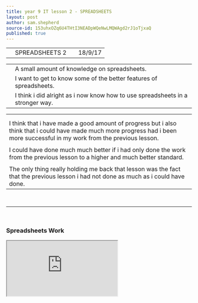 ```yaml
---
title: year 9 IT lesson 2 - SPREADSHEETS
layout: post
author: sam.shepherd
source-id: 153uhxOZq6U4THtI3NEADpWQeNwLMQWAgd2rJ1oTjxaQ
published: true
---
```

<table>
  <tr>
    <td></td>
    <td>SPREADSHEETS 2</td>
    <td></td>
    <td>18/9/17</td>
  </tr>
</table>


<table>
  <tr>
    <td></td>
    <td>A small amount of knowledge on spreadsheets.</td>
  </tr>
  <tr>
    <td></td>
    <td>I want to get to know some of the better features of spreadsheets.</td>
  </tr>
  <tr>
    <td></td>
    <td>I think i did alright as i now know how to use spreadsheets in a stronger way.</td>
  </tr>
</table>


<table>
  <tr>
    <td></td>
  </tr>
  <tr>
    <td></td>
  </tr>
  <tr>
    <td>I think that i have made a good amount of progress but i also think that i could have made much more progress had i been more successful in my work from the previous lesson.</td>
  </tr>
  <tr>
    <td></td>
  </tr>
  <tr>
    <td>I could have done much much better if i had only done the work from the previous lesson to a higher and much better standard.</td>
  </tr>
  <tr>
    <td></td>
  </tr>
  <tr>
    <td>The only thing really holding me back that lesson was the fact that the previous lesson i had not done as much as i could have done.</td>
  </tr>
</table>

<br>
<hr>
<br>

<h3>Spreadsheets Work</h3>

<iframe src="https://docs.google.com/spreadsheets/d/e/2PACX-1vSZIA49k5ryBB85nU2yMDVfUqWywkCv9IzXZS4cSqb1dsM-nsYbOWJ00SSRu3AJnCBqnbivJFATxi0W/pubhtml?widget=true&amp;headers=false"></iframe>






